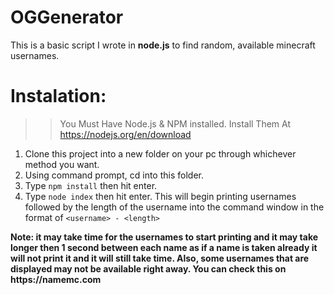 # OGGenerator

 This is a basic script I wrote in **node.js** to find random, available minecraft usernames.

# Instalation:
>> You Must Have Node.js & NPM installed. Install Them At https://nodejs.org/en/download 
1. Clone this project into a new folder on your pc through whichever method you want.
2. Using command prompt, cd into this folder.
3. Type `npm install` then hit enter.
4. Type `node index` then hit enter.
This will begin printing usernames followed by the length of the username into the command window in the format of `<username> - <length>` 

__Note: it may take time for the usernames to start printing and it may take longer then 1 second between each name as if a name is taken already it will not print it and it will still take time. Also, some usernames that are displayed may not be available right away. You can check this on https://namemc.com__
